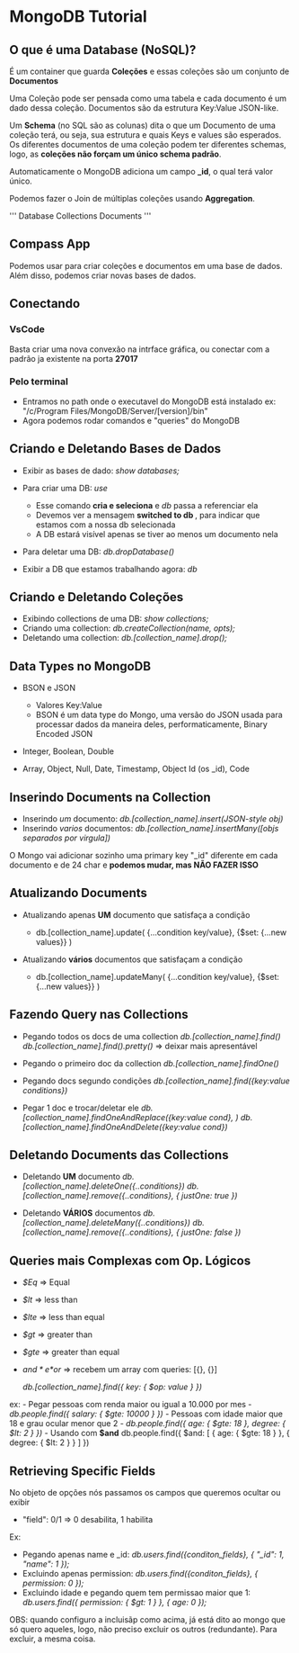 # MongoDB Tutorial

## O que é uma Database (NoSQL)?

É um container que guarda **Coleções** e essas coleções são um conjunto de **Documentos**

Uma Coleção pode ser pensada como uma tabela e cada documento é um dado dessa coleção. Documentos são da estrutura Key:Value JSON-like.

Um **Schema** (no SQL são as colunas) dita o que um Documento de uma coleção terá, ou seja, sua estrutura e quais Keys e values são esperados. Os diferentes documentos de uma coleção podem ter diferentes schemas, logo, as **coleções não forçam um único schema padrão**.

Automaticamente o MongoDB adiciona um campo **_id**, o qual terá valor único.

Podemos fazer o Join de múltiplas coleções usando **Aggregation**.

'''
Database
    Collections
        Documents
'''

## Compass App

Podemos usar para criar coleções e documentos em uma base de dados. Além disso, podemos criar novas bases de dados.

## Conectando

### VsCode

Basta criar uma nova convexão na intrface gráfica, ou conectar com a padrão ja existente na porta **27017**

### Pelo terminal

- Entramos no path onde o executavel do MongoDB está instalado
    ex: "/c/Program Files/MongoDB/Server/[version]/bin"
- Agora podemos rodar comandos e "queries" do MongoDB

## Criando e Deletando Bases de Dados

- Exibir as bases de dado: *show databases;*

- Para criar uma DB: *use <db-name>* 
    - Esse comando **cria e seleciona** e *db* passa a referenciar ela
    - Devemos ver a mensagem **switched to db <db-name>**, para indicar que estamos com a nossa db selecionada
    - A DB estará visível apenas se tiver ao menos um documento nela

- Para deletar uma DB: *db.dropDatabase()*

- Exibir a DB que estamos trabalhando agora: *db*

## Criando e Deletando Coleções

- Exibindo collections de uma DB: *show collections;*
- Criando uma collection: *db.createCollection(name, opts);*
- Deletando uma collection: *db.[collection_name].drop();*

## Data Types no MongoDB

- BSON e JSON
    - Valores Key:Value
    - BSON é um data type do Mongo, uma versão do JSON usada para processar dados da maneira deles, performaticamente, Binary Encoded JSON

- Integer, Boolean, Double

- Array, Object, Null, Date, Timestamp, Object Id (os _id), Code

## Inserindo Documents na Collection

- Inserindo *um* documento: *db.[collection_name].insert(JSON-style obj)*
- Inserindo *varios* documentos: *db.[collection_name].insertMany([objs separados por virgula])*

O Mongo vai adicionar sozinho uma primary key "_id" diferente em cada documento e de 24 char e **podemos mudar, mas NÃO FAZER ISSO**

## Atualizando Documents

- Atualizando apenas **UM** documento que satisfaça a condição
    - db.[collection_name].update(
        {...condition key/value}, 
        {$set: {...new values}}
    )

- Atualizando **vários** documentos que satisfaçam a condição
    - db.[collection_name].updateMany(
        {...condition key/value}, 
        {$set: {...new values}}
    )

## Fazendo Query nas Collections

- Pegando todos os docs de uma collection
    *db.[collection_name].find()*
    *db.[collection_name].find().pretty()* => deixar mais apresentável

- Pegando o primeiro doc da collection
    *db.[collection_name].findOne()*

- Pegando docs segundo condições
    *db.[collection_name].find({key:value conditions})*

- Pegar 1 doc e trocar/deletar ele
    *db.[collection_name].findOneAndReplace({key:value cond}, <replacement>)*
    *db.[collection_name].findOneAndDelete({key:value cond})*

## Deletando Documents das Collections

- Deletando **UM** documento
    *db.[collection_name].deleteOne({..conditions})*
    *db.[collection_name].remove({..conditions}, { justOne: true })*

- Deletando **VÁRIOS** documentos
    *db.[collection_name].deleteMany({..conditions})*
    *db.[collection_name].remove({..conditions}, { justOne: false })*

## Queries mais Complexas com Op. Lógicos

- *$Eq* => Equal
- *$lt* => less than
- *$lte* => less than equal
- *$gt* => greater than
- *$gte* => greater than equal
- *$and* e *$or* => recebem um array com queries: [{}, {}]

    *db.[collection_name].find({ key: { $op: value } })*

ex:
    - Pegar pessoas com renda maior ou igual a 10.000 por mes
        - *db.people.find({ salary: { $gte: 10000 } })*
    - Pessoas com idade maior que 18 e grau ocular menor que 2
        - *db.people.find({ age: { $gte: 18 }, degree: { $lt: 2 } })*
        - Usando com **$and**
            db.people.find({
                $and: [ { age: { $gte: 18 } }, { degree: { $lt: 2 } } ]
            })

## Retrieving Specific Fields

No objeto de opções nós passamos os campos que queremos ocultar ou exibir
- "field": 0/1 => 0 desabilita, 1 habilita

Ex:
- Pegando apenas name e _id: *db.users.find({conditon_fields}, { "_id": 1, "name": 1 });*
- Excluindo apenas permission: *db.users.find({conditon_fields}, { permission: 0 });*
- Excluindo idade e pegando quem tem permissao maior que 1: *db.users.find({ permission: { $gt: 1 } }, { age: 0 });*

OBS: quando configuro a incluisãp como acima, já está dito ao mongo que só quero aqueles,
logo, não preciso excluir os outros (redundante). Para excluir, a mesma coisa.